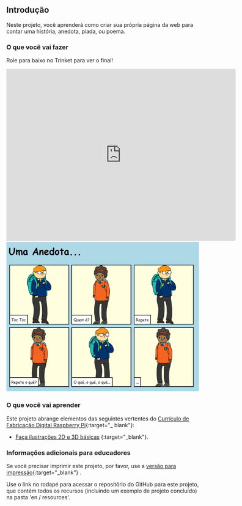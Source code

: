 ## Introdução

Neste projeto, você aprenderá como criar sua própria página da web para contar uma história, anedota, piada, ou poema.

### O que você vai fazer

Role para baixo no Trinket para ver o final!

<div class="trinket">
  <iframe src="https://trinket.io/embed/html/c8afdef912?outputOnly=true&start=result" width="600" height="450" frameborder="0" marginwidth="0" marginheight="0" allowfullscreen>
  </iframe>
  <img src="images/story-final.png">
</div>

### O que você vai aprender

Este projeto abrange elementos das seguintes vertentes do [Currículo de Fabricação Digital Raspberry Pi](http://rpf.io/curriculum){:target="_ blank"}:

+ [Faça ilustrações 2D e 3D básicas](https://www.raspberrypi.org/curriculum/design/creator) {:target="_blank"}.

### Informações adicionais para educadores

Se você precisar imprimir este projeto, por favor, use a [versão para impressão](https://projects.raspberrypi.org/en/projects/tell-a-story/print){:target="_blank"} .

Use o link no rodapé para acessar o repositório do GitHub para este projeto, que contém todos os recursos (incluindo um exemplo de projeto concluído) na pasta 'en / resources'.